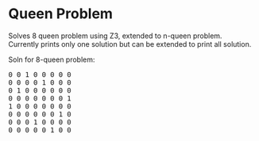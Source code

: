 # Queen Problem
Solves 8 queen problem using Z3, extended to n-queen problem.
<br>
Currently prints only one solution but can be extended to print all solution.

Soln for 8-queen problem:<br>
<pre>0 0 1 0 0 0 0 0 
0 0 0 0 1 0 0 0 
0 1 0 0 0 0 0 0 
0 0 0 0 0 0 0 1 
1 0 0 0 0 0 0 0 
0 0 0 0 0 0 1 0 
0 0 0 1 0 0 0 0 
0 0 0 0 0 1 0 0 </pre>
